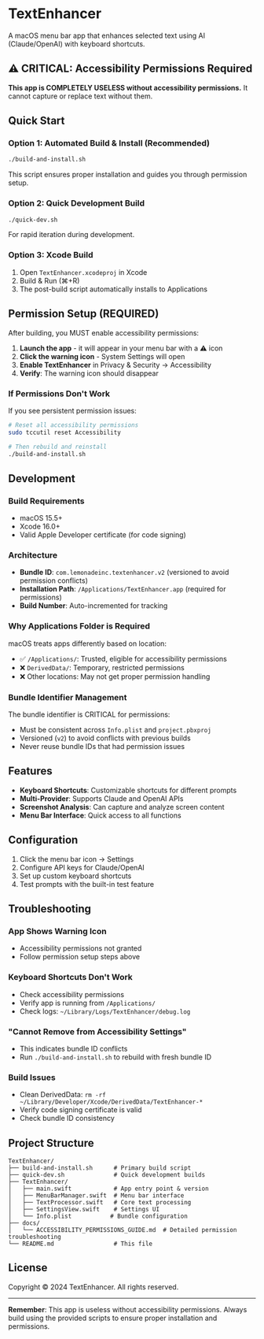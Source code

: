 # TextEnhancer

A macOS menu bar app that enhances selected text using AI (Claude/OpenAI) with keyboard shortcuts.

## ⚠️ CRITICAL: Accessibility Permissions Required

**This app is COMPLETELY USELESS without accessibility permissions.** It cannot capture or replace text without them.

## Quick Start

### Option 1: Automated Build & Install (Recommended)
```bash
./build-and-install.sh
```
This script ensures proper installation and guides you through permission setup.

### Option 2: Quick Development Build
```bash
./quick-dev.sh
```
For rapid iteration during development.

### Option 3: Xcode Build
1. Open `TextEnhancer.xcodeproj` in Xcode
2. Build & Run (⌘+R)
3. The post-build script automatically installs to Applications

## Permission Setup (REQUIRED)

After building, you MUST enable accessibility permissions:

1. **Launch the app** - it will appear in your menu bar with a ⚠️ icon
2. **Click the warning icon** - System Settings will open
3. **Enable TextEnhancer** in Privacy & Security → Accessibility
4. **Verify**: The warning icon should disappear

### If Permissions Don't Work

If you see persistent permission issues:
```bash
# Reset all accessibility permissions
sudo tccutil reset Accessibility

# Then rebuild and reinstall
./build-and-install.sh
```

## Development

### Build Requirements
- macOS 15.5+
- Xcode 16.0+
- Valid Apple Developer certificate (for code signing)

### Architecture
- **Bundle ID**: `com.lemonadeinc.textenhancer.v2` (versioned to avoid permission conflicts)
- **Installation Path**: `/Applications/TextEnhancer.app` (required for permissions)
- **Build Number**: Auto-incremented for tracking

### Why Applications Folder is Required

macOS treats apps differently based on location:
- ✅ `/Applications/`: Trusted, eligible for accessibility permissions
- ❌ `DerivedData/`: Temporary, restricted permissions
- ❌ Other locations: May not get proper permission handling

### Bundle Identifier Management

The bundle identifier is CRITICAL for permissions:
- Must be consistent across `Info.plist` and `project.pbxproj`
- Versioned (`v2`) to avoid conflicts with previous builds
- Never reuse bundle IDs that had permission issues

## Features

- **Keyboard Shortcuts**: Customizable shortcuts for different prompts
- **Multi-Provider**: Supports Claude and OpenAI APIs
- **Screenshot Analysis**: Can capture and analyze screen content
- **Menu Bar Interface**: Quick access to all functions

## Configuration

1. Click the menu bar icon → Settings
2. Configure API keys for Claude/OpenAI
3. Set up custom keyboard shortcuts
4. Test prompts with the built-in test feature

## Troubleshooting

### App Shows Warning Icon
- Accessibility permissions not granted
- Follow permission setup steps above

### Keyboard Shortcuts Don't Work
- Check accessibility permissions
- Verify app is running from `/Applications/`
- Check logs: `~/Library/Logs/TextEnhancer/debug.log`

### "Cannot Remove from Accessibility Settings"
- This indicates bundle ID conflicts
- Run `./build-and-install.sh` to rebuild with fresh bundle ID

### Build Issues
- Clean DerivedData: `rm -rf ~/Library/Developer/Xcode/DerivedData/TextEnhancer-*`
- Verify code signing certificate is valid
- Check bundle ID consistency

## Project Structure

```
TextEnhancer/
├── build-and-install.sh      # Primary build script
├── quick-dev.sh              # Quick development builds
├── TextEnhancer/
│   ├── main.swift            # App entry point & version
│   ├── MenuBarManager.swift  # Menu bar interface
│   ├── TextProcessor.swift   # Core text processing
│   ├── SettingsView.swift    # Settings UI
│   └── Info.plist           # Bundle configuration
├── docs/
│   └── ACCESSIBILITY_PERMISSIONS_GUIDE.md  # Detailed permission troubleshooting
└── README.md                 # This file
```

## License

Copyright © 2024 TextEnhancer. All rights reserved.

---

**Remember**: This app is useless without accessibility permissions. Always build using the provided scripts to ensure proper installation and permissions.